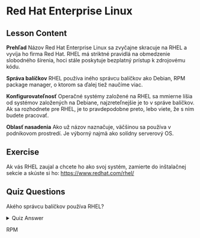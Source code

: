 # Red Hat Enterprise Linux

## Lesson Content

<b>Prehľad</b>
Názov Red Hat Enterprise Linux sa zvyčajne skracuje na RHEL a vyvíja ho firma Red Hat. RHEL má striktné pravidlá na obmedzenie slobodného šírenia, hoci stále poskytuje bezplatný prístup k zdrojovému kódu. 

<b>Správa balíčkov</b>
RHEL používa iného správcu balíčkov ako Debian, RPM package manager, o ktorom sa ďalej tiež naučíme viac. 

<b>Konfigurovateľnosť</b>
Operačné systémy založené na RHEL sa mmierne líšia od systémov založených na Debiane, najzreteľnejšie je to v správe balíčkov. Ak sa rozhodnete pre RHEL, je to pravdepodobne preto, lebo viete, že s ním budete pracovať.

<b>Oblasť nasadenia</b>
Ako už názov naznačuje, väčšinou sa používa v podnikovom prostredí. Je výborný najmä ako solídny serverový OS.

## Exercise

Ak vás RHEL zaujal a chcete ho ako svoj systém, zamierte do inštalačnej sekcie a skúste si ho: <a href='http://www.redhat.com/en/technologies/linux-platforms/enterprise-linux/'>https://www.redhat.com/rhel/</a>

## Quiz Questions

Akého správcu balíčkov používa RHEL?

<details>
    <summary>Quiz Answer</summary>
</details>

RPM